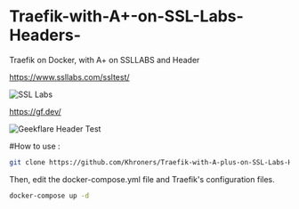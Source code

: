 # Traefik-with-A+-on-SSL-Labs-Headers-
Traefik on Docker, with A+ on SSLLABS and Header

https://www.ssllabs.com/ssltest/

![SSL Labs](https://user-images.githubusercontent.com/75507405/110218664-3a7a2680-7ebb-11eb-96bb-30cdd3181fbb.png)

https://gf.dev/

![Geekflare Header Test](https://user-images.githubusercontent.com/75507405/110218755-b07e8d80-7ebb-11eb-99df-be420dd9548e.png)


#How to use :
```bash
git clone https://github.com/Khroners/Traefik-with-A-plus-on-SSL-Labs-Headers
```
Then, edit the docker-compose.yml file and Traefik's configuration files.
```bash
docker-compose up -d
```
